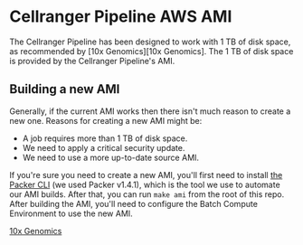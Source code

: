 # Cellranger Pipeline AWS AMI

The Cellranger Pipeline has been designed to work with 1 TB of disk
space, as recommended by [10x Genomics][10x Genomics]. The 1 TB of
disk space is provided by the Cellranger Pipeline's AMI.

## Building a new AMI

Generally, if the current AMI works then there isn't much reason to
create a new one. Reasons for creating a new AMI might be:

* A job requires more than 1 TB of disk space.
* We need to apply a critical security update.
* We need to use a more up-to-date source AMI.

If you're sure you need to create a new AMI, you'll first need to
install [the Packer CLI](https://www.packer.io/downloads.html) (we
used Packer v1.4.1), which is the tool we use to automate our AMI
builds. After that, you can run `make ami` from the root of this
repo. After building the AMI, you'll need to configure the Batch
Compute Environment to use the new AMI.

[10x Genomics](https://support.10xgenomics.com/single-cell-gene-expression/software/overview/system-requirements)
